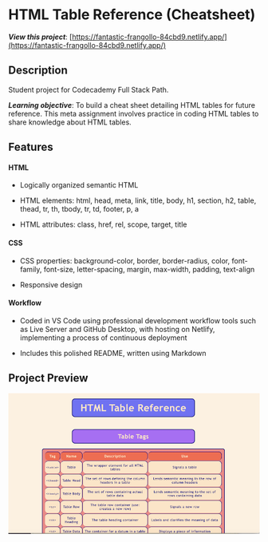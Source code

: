 # HTML Table Reference (Cheatsheet)

**_View this project_**: [https://fantastic-frangollo-84cbd9.netlify.app/](https://fantastic-frangollo-84cbd9.netlify.app/)

## Description

Student project for Codecademy Full Stack Path.

**_Learning objective_**: To build a cheat sheet detailing HTML tables for future reference. This meta assignment involves practice in coding HTML tables to share knowledge about HTML tables.

## Features

#### HTML

- Logically organized semantic HTML

- HTML elements: html, head, meta, link, title, body, h1, section, h2, table, thead, tr, th, tbody, tr, td, footer, p, a

- HTML attributes: class, href, rel, scope, target, title

#### CSS

- CSS properties: background-color, border, border-radius, color, font-family, font-size, letter-spacing, margin, max-width, padding, text-align

- Responsive design

#### Workflow

- Coded in VS Code using professional development workflow tools such as Live Server and GitHub Desktop, with hosting on Netlify, implementing a process of continuous deployment

- Includes this polished README, written using Markdown

## Project Preview

![HTML Tables Cheatsheet Preview](/src/preview/HTML-table-reference-preview.png)
